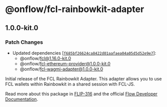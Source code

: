 # @onflow/fcl-rainbowkit-adapter

## 1.0.0-kit.0

### Patch Changes

- Updated dependencies [[`f685bf26624ca8422d01aafaea04a05d5d52e9e7`](https://github.com/onflow/fcl-js/commit/f685bf26624ca8422d01aafaea04a05d5d52e9e7)]:
  - @onflow/fcl@1.16.0-kit.0
  - @onflow/fcl-ethereum-provider@1.0.0-kit.0
  - @onflow/fcl-wagmi-adapter@1.0.0-kit.0

Initial release of the FCL Rainbowkit Adapter. This adapter allows you to use FCL wallets within Rainbowkit in a shared session with FCL-JS.

Read more about this package in [FLIP-316](https://github.com/onflow/flips/pull/317) and the official [Flow Developer Documentation](https://developers.flow.com/tools/clients/fcl-js/cross-vm/rainbowkit-adapter).
